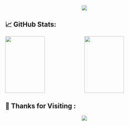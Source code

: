 
<h1 align="center"> <a href="https://sunguoqi.com/"> <img src="https://readme-typing-svg.herokuapp.com/?lines=console.log(%22Hello%2C%20World!%22);小赵同学祝您今天愉快!&center=true&size=27"> </a> </h1>

## 📈 GitHub Stats:

<!--
| Stat                                                                                                                                    | Language                                                                                                                  |
|-----------------------------------------------------------------------------------------------------------------------------------------|---------------------------------------------------------------------------------------------------------------------------|
| ![Kyriezhao11's github stats](https://github-readme-stats.vercel.app/api?username=Kyriezhao11&show_icons=true&theme=tokyonight) | ![Quiec's github stats](https://github-readme-stats.vercel.app/api/top-langs/?username=Kyriezhao11&layout=compact&theme=tokyonight) |
-->
<span><img src="https://github-readme-stats.vercel.app/api/top-langs/?username=Kyriezhao11&layout=compact&hide_border=true&theme=tokyonight" height="180px" width="50%" /></span><span><img height="180px" width="50%" src="https://github-readme-stats.vercel.app/api?username=Kyriezhao11&hide_title=true&hide_border=true&show_icons=trueline_height=21&theme=tokyonight" /> </span>

## 💖 Thanks for Visiting :
<div align="center"> <img src="https://profile-counter.glitch.me/Kyriezhao11/count.svg" /> </div>

<!--
**Kyriezhao11/Kyriezhao11** is a ✨ _special_ ✨ repository because its `README.md` (this file) appears on your GitHub profile.

Here are some ideas to get you started:

- 🔭 I’m currently working on ...
- 🌱 I’m currently learning ...
- 👯 I’m looking to collaborate on ...
- 🤔 I’m looking for help with ...
- 💬 Ask me about ...
- 📫 How to reach me: ...
- 😄 Pronouns: ...
- ⚡ Fun fact: ...
-->
